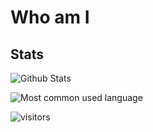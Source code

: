 # Who am I

## Stats

![Github Stats](https://github-readme-stats.vercel.app/api?username=Coolgiserz&show_icons=true&hide=issues&icon_color=000000)
<!-- https://visitor-badge.laobi.icu/badge?page_id=https://visitor-badge.laobi.icu/badge?page_id=Coolgiserz.weirdcat -->


![Most common used language](https://github-readme-stats.vercel.app/api/top-langs/?username=Coolgiserz&layout=compact&hide_border=true&langs_count=10&hide=html)

![visitors](https://visitor-badge.laobi.icu/badge?page_id=Coolgiserz.weirdcat)

